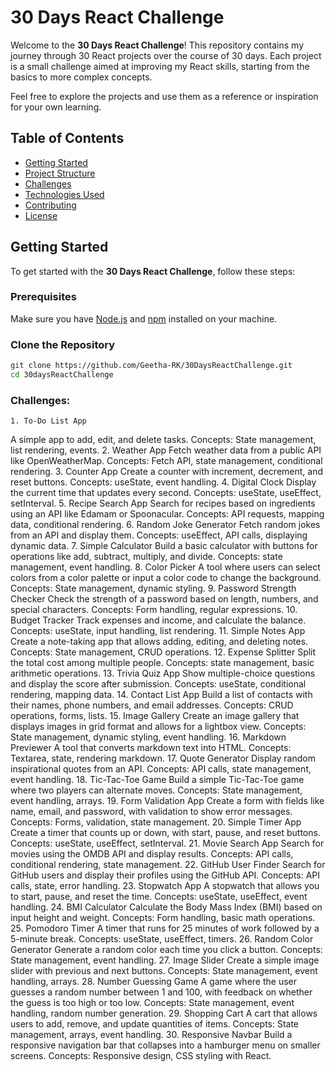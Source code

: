 # 30 Days React Challenge

Welcome to the **30 Days React Challenge**! This repository contains my journey through 30 React projects over the course of 30 days. Each project is a small challenge aimed at improving my React skills, starting from the basics to more complex concepts.

Feel free to explore the projects and use them as a reference or inspiration for your own learning.

## Table of Contents

- [Getting Started](#getting-started)
- [Project Structure](#project-structure)
- [Challenges](#challenges)
- [Technologies Used](#technologies-used)
- [Contributing](#contributing)
- [License](#license)

## Getting Started

To get started with the **30 Days React Challenge**, follow these steps:

### Prerequisites

Make sure you have [Node.js](https://nodejs.org/) and [npm](https://www.npmjs.com/) installed on your machine.

### Clone the Repository

```bash
git clone https://github.com/Geetha-RK/30DaysReactChallenge.git
cd 30daysReactChallenge
```
### Challenges:
    
    1. To-Do List App
A simple app to add, edit, and delete tasks.
Concepts: State management, list rendering, events.
2. Weather App
Fetch weather data from a public API like OpenWeatherMap.
Concepts: Fetch API, state management, conditional rendering.
3. Counter App
Create a counter with increment, decrement, and reset buttons.
Concepts: useState, event handling.
4. Digital Clock
Display the current time that updates every second.
Concepts: useState, useEffect, setInterval.
5. Recipe Search App
Search for recipes based on ingredients using an API like Edamam or Spoonacular.
Concepts: API requests, mapping data, conditional rendering.
6. Random Joke Generator
Fetch random jokes from an API and display them.
Concepts: useEffect, API calls, displaying dynamic data.
7. Simple Calculator
Build a basic calculator with buttons for operations like add, subtract, multiply, and divide.
Concepts: state management, event handling.
8. Color Picker
A tool where users can select colors from a color palette or input a color code to change the background.
Concepts: State management, dynamic styling.
9. Password Strength Checker
Check the strength of a password based on length, numbers, and special characters.
Concepts: Form handling, regular expressions.
10. Budget Tracker
Track expenses and income, and calculate the balance.
Concepts: useState, input handling, list rendering.
11. Simple Notes App
Create a note-taking app that allows adding, editing, and deleting notes.
Concepts: State management, CRUD operations.
12. Expense Splitter
Split the total cost among multiple people.
Concepts: state management, basic arithmetic operations.
13. Trivia Quiz App
Show multiple-choice questions and display the score after submission.
Concepts: useState, conditional rendering, mapping data.
14. Contact List App
Build a list of contacts with their names, phone numbers, and email addresses.
Concepts: CRUD operations, forms, lists.
15. Image Gallery
Create an image gallery that displays images in grid format and allows for a lightbox view.
Concepts: State management, dynamic styling, event handling.
16. Markdown Previewer
A tool that converts markdown text into HTML.
Concepts: Textarea, state, rendering markdown.
17. Quote Generator
Display random inspirational quotes from an API.
Concepts: API calls, state management, event handling.
18. Tic-Tac-Toe Game
Build a simple Tic-Tac-Toe game where two players can alternate moves.
Concepts: State management, event handling, arrays.
19. Form Validation App
Create a form with fields like name, email, and password, with validation to show error messages.
Concepts: Forms, validation, state management.
20. Simple Timer App
Create a timer that counts up or down, with start, pause, and reset buttons.
Concepts: useState, useEffect, setInterval.
21. Movie Search App
Search for movies using the OMDB API and display results.
Concepts: API calls, conditional rendering, state management.
22. GitHub User Finder
Search for GitHub users and display their profiles using the GitHub API.
Concepts: API calls, state, error handling.
23. Stopwatch App
A stopwatch that allows you to start, pause, and reset the time.
Concepts: useState, useEffect, event handling.
24. BMI Calculator
Calculate the Body Mass Index (BMI) based on input height and weight.
Concepts: Form handling, basic math operations.
25. Pomodoro Timer
A timer that runs for 25 minutes of work followed by a 5-minute break.
Concepts: useState, useEffect, timers.
26. Random Color Generator
Generate a random color each time you click a button.
Concepts: State management, event handling.
27. Image Slider
Create a simple image slider with previous and next buttons.
Concepts: State management, event handling, arrays.
28. Number Guessing Game
A game where the user guesses a random number between 1 and 100, with feedback on whether the guess is too high or too low.
Concepts: State management, event handling, random number generation.
29. Shopping Cart
A cart that allows users to add, remove, and update quantities of items.
Concepts: State management, arrays, event handling.
30. Responsive Navbar
Build a responsive navigation bar that collapses into a hamburger menu on smaller screens.
Concepts: Responsive design, CSS styling with React.